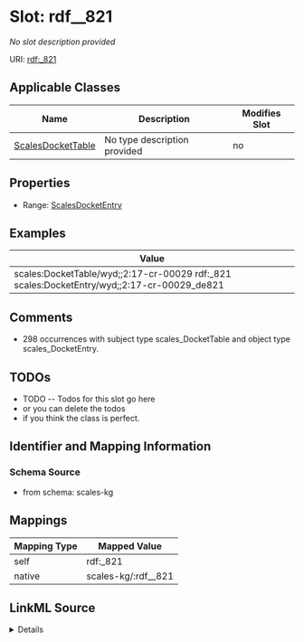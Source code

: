 

# Slot: rdf__821


_No slot description provided_





URI: [rdf:_821](http://www.w3.org/1999/02/22-rdf-syntax-ns#_821)



<!-- no inheritance hierarchy -->





## Applicable Classes

| Name | Description | Modifies Slot |
| --- | --- | --- |
| [ScalesDocketTable](../classes/ScalesDocketTable.md) | No type description provided |  no  |







## Properties

* Range: [ScalesDocketEntry](../classes/ScalesDocketEntry.md)






## Examples

| Value |
| --- |
| scales:DocketTable/wyd;;2:17-cr-00029 rdf:_821 scales:DocketEntry/wyd;;2:17-cr-00029_de821 |

## Comments

* 298 occurrences with subject type scales_DocketTable and object type scales_DocketEntry.

## TODOs

* TODO -- Todos for this slot go here
* or you can delete the todos
* if you think the class is perfect.

## Identifier and Mapping Information







### Schema Source


* from schema: scales-kg




## Mappings

| Mapping Type | Mapped Value |
| ---  | ---  |
| self | rdf:_821 |
| native | scales-kg/:rdf__821 |




## LinkML Source

<details>
```yaml
name: rdf__821
description: No slot description provided
todos:
- TODO -- Todos for this slot go here
- or you can delete the todos
- if you think the class is perfect.
comments:
- 298 occurrences with subject type scales_DocketTable and object type scales_DocketEntry.
examples:
- value: scales:DocketTable/wyd;;2:17-cr-00029 rdf:_821 scales:DocketEntry/wyd;;2:17-cr-00029_de821
from_schema: scales-kg
rank: 1000
slot_uri: rdf:_821
alias: rdf__821
domain_of:
- scales_DocketTable
range: scales_DocketEntry

```
</details>